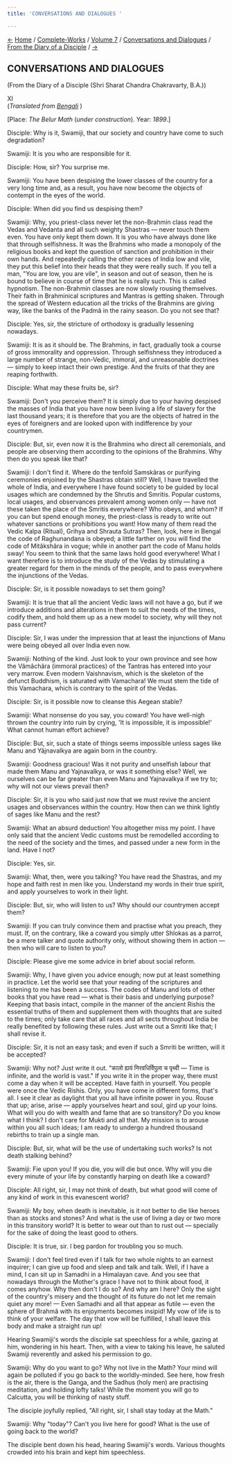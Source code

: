 ```yaml
---
title: 'CONVERSATIONS AND DIALOGUES '

---
```

<div>

[←](scc_x.htm) [Home](../../../../index.htm) /
[Complete-Works](../../../complete_works.htm) / [Volume
7](../../volume_7_contents.htm) / [Conversations and
Dialogues](../conversations_and_dialogues_contents.htm) / [From the
Diary of a Disciple](from_the_diary_of_a_disciple_contents.htm)
/ [→](scc_xii.htm)

  

## CONVERSATIONS AND DIALOGUES

(From the Diary of a Disciple (Shri Sharat Chandra Chakravarty, B.A.))

XI  
(*Translated from [Bengali](swami_shishya_27e7_11.pdf)* )

\[Place: *The Belur Math* (*under construction*). Year: *1899*.\]

Disciple: Why is it, Swamiji, that our society and country have come to
such degradation?

Swamiji: It is you who are responsible for it.

Disciple: How, sir? You surprise me.

Swamiji: You have been despising the lower classes of the country for a
very long time and, as a result, you have now become the objects of
contempt in the eyes of the world.

Disciple: When did you find us despising them?

Swamiji: Why, you priest-class never let the non-Brahmin class read the
Vedas and Vedanta and all such weighty Shastras — never touch them even.
You have only kept them down. It is you who have always done like that
through selfishness. It was the Brahmins who made a monopoly of the
religious books and kept the question of sanction and prohibition in
their own hands. And repeatedly calling the other races of India low and
vile, they put this belief into their heads that they were really such.
If you tell a man, "You are low, you are vile", in season and out of
season, then he is bound to believe in course of time that he is really
such. This is called hypnotism. The non-Brahmin classes are now slowly
rousing themselves. Their faith in Brahminical scriptures and Mantras is
getting shaken. Through the spread of Western education all the tricks
of the Brahmins are giving way, like the banks of the Padmâ in the rainy
season. Do you not see that?

Disciple: Yes, sir, the stricture of orthodoxy is gradually lessening
nowadays.

Swamiji: It is as it should be. The Brahmins, in fact, gradually took a
course of gross immorality and oppression. Through selfishness they
introduced a large number of strange, non-Vedic, immoral, and
unreasonable doctrines — simply to keep intact their own prestige. And
the fruits of that they are reaping forthwith.

Disciple: What may these fruits be, sir?

Swamiji: Don't you perceive them? It is simply due to your having
despised the masses of India that you have now been living a life of
slavery for the last thousand years; it is therefore that you are the
objects of hatred in the eyes of foreigners and are looked upon with
indifference by your countrymen.

Disciple: But, sir, even now it is the Brahmins who direct all
ceremonials, and people are observing them according to the opinions of
the Brahmins. Why then do you speak like that?

Swamiji: I don't find it. Where do the tenfold Samskâras or purifying
ceremonies enjoined by the Shastras obtain still? Well, I have travelled
the whole of India, and everywhere I have found society to be guided by
local usages which are condemned by the Shrutis and Smritis. Popular
customs, local usages, and observances prevalent among women only — have
not these taken the place of the Smritis everywhere? Who obeys, and
whom? If you can but spend enough money, the priest-class is ready to
write out whatever sanctions or prohibitions you want! How many of them
read the Vedic Kalpa (Ritual), Grihya and Shrauta Sutras? Then, look,
here in Bengal the code of Raghunandana is obeyed; a little farther on
you will find the code of Mitâkshâra in vogue; while in another part the
code of Manu holds sway! You seem to think that the same laws hold good
everywhere! What I want therefore is to introduce the study of the Vedas
by stimulating a greater regard for them in the minds of the people, and
to pass everywhere the injunctions of the Vedas.

Disciple: Sir, is it possible nowadays to set them going?

Swamiji: It is true that all the ancient Vedic laws will not have a go,
but if we introduce additions and alterations in them to suit the needs
of the times, codify them, and hold them up as a new model to society,
why will they not pass current?

Disciple: Sir, I was under the impression that at least the injunctions
of Manu were being obeyed all over India even now.

Swamiji: Nothing of the kind. Just look to your own province and see how
the Vâmâchâra (immoral practices) of the Tantras has entered into your
very marrow. Even modern Vaishnavism, which is the skeleton of the
defunct Buddhism, is saturated with Vamachara! We must stem the tide of
this Vamachara, which is contrary to the spirit of the Vedas.

Disciple: Sir, is it possible now to cleanse this Aegean stable?

Swamiji: What nonsense do you say, you coward! You have well-nigh thrown
the country into ruin by crying, 'It is impossible, it is impossible!'
What cannot human effort achieve?

Disciple: But, sir, such a state of things seems impossible unless sages
like Manu and Yâjnavalkya are again born in the country.

Swamiji: Goodness gracious! Was it not purity and unselfish labour that
made them Manu and Yajnavalkya, or was it something else? Well, we
ourselves can be far greater than even Manu and Yajnavalkya if we try
to; why will not our views prevail then?

Disciple: Sir, it is you who said just now that we must revive the
ancient usages and observances within the country. How then can we think
lightly of sages like Manu and the rest?

Swamiji: What an absurd deduction! You altogether miss my point. I have
only said that the ancient Vedic customs must be remodelled according to
the need of the society and the times, and passed under a new form in
the land. Have I not?

Disciple: Yes, sir.

Swamiji: What, then, were you talking? You have read the Shastras, and
my hope and faith rest in men like you. Understand my words in their
true spirit, and apply yourselves to work in their light.

Disciple: But, sir, who will listen to us? Why should our countrymen
accept them?

Swamiji: If you can truly convince them and practise what you preach,
they must. If, on the contrary, like a coward you simply utter Shlokas
as a parrot, be a mere talker and quote authority only, without showing
them in action — then who will care to listen to you?

Disciple: Please give me some advice in brief about social reform.

Swamiji: Why, I have given you advice enough; now put at least something
in practice. Let the world see that your reading of the scriptures and
listening to me has been a success. The codes of Manu and lots of other
books that you have read — what is their basis and underlying purpose?
Keeping that basis intact, compile in the manner of the ancient Rishis
the essential truths of them and supplement them with thoughts that are
suited to the times; only take care that all races and all sects
throughout India be really benefited by following these rules. Just
write out a Smriti like that; I shall revise it.

Disciple: Sir, it is not an easy task; and even if such a Smriti be
written, will it be accepted?

Swamiji: Why not? Just write it out. "कालो ह्ययं निरवधिर्विपुला च पृथ्वी
— Time is infinite, and the world is vast." If you write it in the
proper way, there must come a day when it will be accepted. Have faith
in yourself. You people were once the Vedic Rishis. Only, you have come
in different forms, that's all. I see it clear as daylight that you all
have infinite power in you. Rouse that up; arise, arise — apply
yourselves heart and soul, gird up your loins. What will you do with
wealth and fame that are so transitory? Do you know what I think? I
don't care for Mukti and all that. My mission is to arouse within you
all such ideas; I am ready to undergo a hundred thousand rebirths to
train up a single man.

Disciple: But, sir, what will be the use of undertaking such works? Is
not death stalking behind?

Swamiji: Fie upon you! If you die, you will die but once. Why will you
die every minute of your life by constantly harping on death like a
coward?

Disciple: All right, sir, I may not think of death, but what good will
come of any kind of work in this evanescent world?

Swamiji: My boy, when death is inevitable, is it not better to die like
heroes than as stocks and stones? And what is the use of living a day or
two more in this transitory world? It is better to wear out than to rust
out  — specially for the sake of doing the least good to others.

Disciple: It is true, sir. I beg pardon for troubling you so much.

Swamiji: I don't feel tired even if I talk for two whole nights to an
earnest inquirer; I can give up food and sleep and talk and talk. Well,
if I have a mind, I can sit up in Samadhi in a Himalayan cave. And you
see that nowadays through the Mother's grace I have not to think about
food, it comes anyhow. Why then don't I do so? And why am I here? Only
the sight of the country's misery and the thought of its future do not
let me remain quiet any more! — Even Samadhi and all that appear as
futile — even the sphere of Brahmâ with its enjoyments becomes insipid!
My vow of life is to think of your welfare. The day that vow will be
fulfilled, I shall leave this body and make a straight run up!

Hearing Swamiji's words the disciple sat speechless for a while, gazing
at him, wondering in his heart. Then, with a view to taking his leave,
he saluted Swamiji reverently and asked his permission to go.

Swamiji: Why do you want to go? Why not live in the Math? Your mind will
again be polluted if you go back to the worldly-minded. See here, how
fresh is the air, there is the Ganga, and the Sadhus (holy men) are
practising meditation, and holding lofty talks! While the moment you
will go to Calcutta, you will be thinking of nasty stuff.

The disciple joyfully replied, "All right, sir, I shall stay today at
the Math."

Swamiji: Why "today"? Can't you live here for good? What is the use of
going back to the world?

The disciple bent down his head, hearing Swamiji's words. Various
thoughts crowded into his brain and kept him speechless.

</div>
